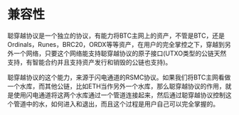 兼容性
====


聪穿越协议是一个独立的协议，有能力将BTC主网上的资产，不管是BTC，还是Ordinals，Runes，BRC20，ORDX等等资产，在用户的完全掌控之下，穿越到另外一个网络，只要这个网络能支持聪穿越协议的原子接口(UTXO类型的公链天然支持，有智能合约并且支持资产发行和销毁的公链也支持)。  

聪穿越协议的这个能力，来源于闪电通道的RSMC协议。如果我们将BTC主网看做一个水库，而其他公链，比如ETH当作另外一个水库，那么聪穿越协议的作用，就是使用闪电通道将这两个水库通过一个管道连接起来，然后通过聪穿越协议控制这个管道中的水，如何进入和退出，而且这个过程是用户自己可以完全掌握的。
